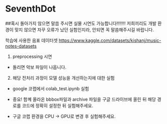 # SeventhDot
##혹시 돌아가지 않으면 말씁 주시면 실물 시연도 가능합니다!!!!!!! 저희끼리도 개발 환경이 맞지 않으면 자꾸 오류가 났던 실험인지라, 안되면 꼭 말씀해주시길 바랍니다. 


학습에 사용한 음표 데이터셋
https://www.kaggle.com/datasets/kishanj/music-notes-datasets

1. preprocessing 시연
- 돌리면 악보 파일이 나옵니다.

2. 해당 전처리 과정이 모델 성능을 개선하는지에 대한 실험
- google 코랩에서 colab_test.ipynb 실험
 * 중요! 함꼐 올라온 bbbox파일과 archive 파일을 구글 드라이브에 올린 뒤 해당 경로를 코드에 정확히 설정한 뒤 실험해주세요.
 
 * 구글 코랩 환경을 CPU -> GPU로 변경 후 실험해주세요. 
